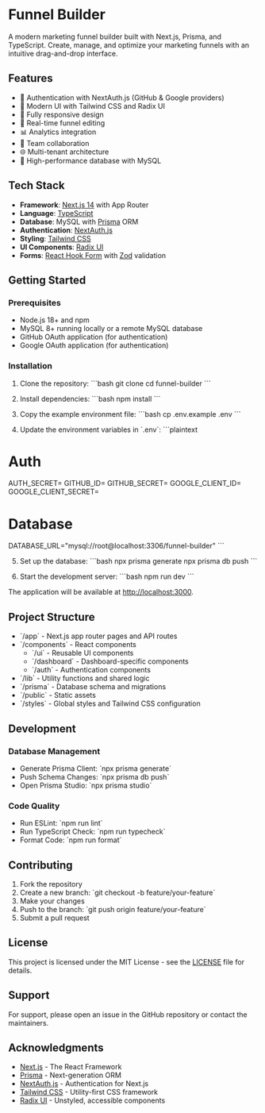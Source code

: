 # Funnel Builder

A modern marketing funnel builder built with Next.js, Prisma, and TypeScript. Create, manage, and optimize your marketing funnels with an intuitive drag-and-drop interface.

## Features

- 🔐 Authentication with NextAuth.js (GitHub & Google providers)
- 🎨 Modern UI with Tailwind CSS and Radix UI
- 📱 Fully responsive design
- 🔄 Real-time funnel editing
- 📊 Analytics integration
- 👥 Team collaboration
- 🌐 Multi-tenant architecture
- 🚀 High-performance database with MySQL

## Tech Stack

- **Framework**: [Next.js 14](https://nextjs.org/) with App Router
- **Language**: [TypeScript](https://www.typescriptlang.org/)
- **Database**: MySQL with [Prisma](https://www.prisma.io/) ORM
- **Authentication**: [NextAuth.js](https://next-auth.js.org/)
- **Styling**: [Tailwind CSS](https://tailwindcss.com/)
- **UI Components**: [Radix UI](https://www.radix-ui.com/)
- **Forms**: [React Hook Form](https://react-hook-form.com/) with [Zod](https://zod.dev/) validation

## Getting Started

### Prerequisites

- Node.js 18+ and npm
- MySQL 8+ running locally or a remote MySQL database
- GitHub OAuth application (for authentication)
- Google OAuth application (for authentication)

### Installation

1. Clone the repository:
\`\`\`bash
git clone <your-repo-url>
cd funnel-builder
\`\`\`

2. Install dependencies:
\`\`\`bash
npm install
\`\`\`

3. Copy the example environment file:
\`\`\`bash
cp .env.example .env
\`\`\`

4. Update the environment variables in \`.env\`:
\`\`\`plaintext
# Auth
AUTH_SECRET=<your-generated-secret>
GITHUB_ID=<your-github-client-id>
GITHUB_SECRET=<your-github-client-secret>
GOOGLE_CLIENT_ID=<your-google-client-id>
GOOGLE_CLIENT_SECRET=<your-google-client-secret>

# Database
DATABASE_URL="mysql://root@localhost:3306/funnel-builder"
\`\`\`

5. Set up the database:
\`\`\`bash
npx prisma generate
npx prisma db push
\`\`\`

6. Start the development server:
\`\`\`bash
npm run dev
\`\`\`

The application will be available at [http://localhost:3000](http://localhost:3000).

## Project Structure

- \`/app\` - Next.js app router pages and API routes
- \`/components\` - React components
  - \`/ui\` - Reusable UI components
  - \`/dashboard\` - Dashboard-specific components
  - \`/auth\` - Authentication components
- \`/lib\` - Utility functions and shared logic
- \`/prisma\` - Database schema and migrations
- \`/public\` - Static assets
- \`/styles\` - Global styles and Tailwind CSS configuration

## Development

### Database Management

- Generate Prisma Client: \`npx prisma generate\`
- Push Schema Changes: \`npx prisma db push\`
- Open Prisma Studio: \`npx prisma studio\`

### Code Quality

- Run ESLint: \`npm run lint\`
- Run TypeScript Check: \`npm run typecheck\`
- Format Code: \`npm run format\`

## Contributing

1. Fork the repository
2. Create a new branch: \`git checkout -b feature/your-feature\`
3. Make your changes
4. Push to the branch: \`git push origin feature/your-feature\`
5. Submit a pull request

## License

This project is licensed under the MIT License - see the [LICENSE](LICENSE) file for details.

## Support

For support, please open an issue in the GitHub repository or contact the maintainers.

## Acknowledgments

- [Next.js](https://nextjs.org/) - The React Framework
- [Prisma](https://www.prisma.io/) - Next-generation ORM
- [NextAuth.js](https://next-auth.js.org/) - Authentication for Next.js
- [Tailwind CSS](https://tailwindcss.com/) - Utility-first CSS framework
- [Radix UI](https://www.radix-ui.com/) - Unstyled, accessible components
